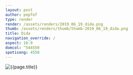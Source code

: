 ```yaml
---
layout: post
author: pepfof
type: render
render: /assets/renders/2019_06_19_dida.png
thumb: /assets/renders/thumb/thumb-2019_06_19_dida.png
title: Dida
navigation_override: /
aspect: 16:9
domcol: ^544550
spotisong: 4550
---
```


<!--USER BEGIN 1-->

<!--USER END 1-->
<img src = "{{ page.render }}" class="image_main" alt="{{page.title}}">

<!--more-->
<!--USER BEGIN 2-->

<!--USER END 2-->


